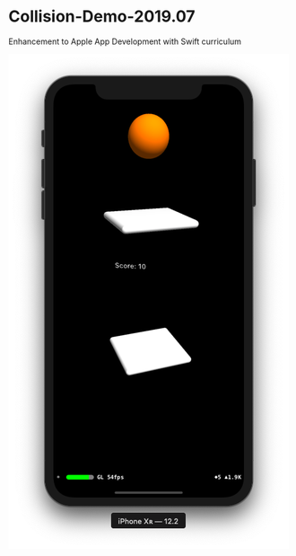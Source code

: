 # Collision-Demo-2019.07
Enhancement to Apple App Development with Swift curriculum

![Screenshot](https://github.com/dbystruev/Collision-Demo-2019.07/blob/master/Collision%20Test/art.scnassets/screenshot.png?raw=true)
